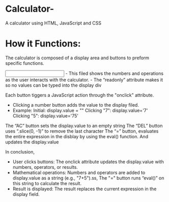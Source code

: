   # Calculator-
A calculator using HTML, JavaScript and CSS
  # How it Functions:

The calculator is composed of a display area and buttons to preform specific functions.

  <input type="text" name="display" readonly>
- This filed shows the numbers and operations as the user interacts with the calculator. 
- The “readonly” attribute makes it so no values can be typed into the display div

Each button tiggers a JavaScript action through the "onclick" attribute.
-	Clicking a number button adds the value to the display filed.
-	Example:
		Initial: display.value = ""
		Clicking "7": display.value='7'
		Clicking "5": display.value='75'

The “AC” button sets the display.value to an empty string
The “DEL” button uses “.slice(0, -1)” to remove the last character
The “=” button, evaluates the entire expression in the disblay by using the eval() function. And updates the display.value

In conclusion,
- User clicks buttons:
  The onclick attribute updates the display.value with numbers, operators, or results.
- Mathematical operations:
  Numbers and operators are added to display.value as a string (e.g., "7+5").ss,
  The "=" button runs “eval()” on this string to calculate the result.
- Result is displayed:
  The result replaces the current expression in the display field.
